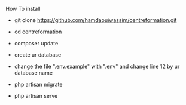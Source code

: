 How To install 

- git clone https://github.com/hamdaouiwassim/centreformation.git

- cd centreformation

- composer update

- create ur database 

- change the file ".env.example" with ".env" and change line 12 by ur database name 

- php artisan migrate

- php artisan serve